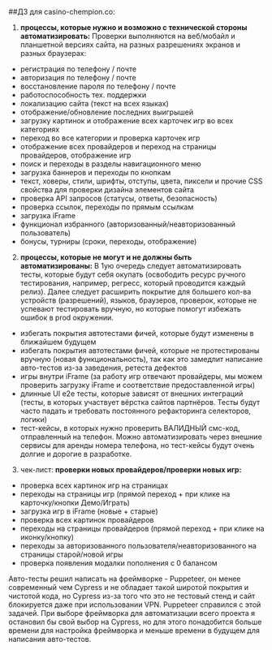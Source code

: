 ##ДЗ для casino-chempion.co:

1. **процессы, которые нужно и возможно с технической стороны автоматизировать:**
Проверки выполняются на веб/мобайл и планшетной версиях сайта, на разных разрешениях экранов и разных браузерах:
- регистрация по телефону / почте
- авторизация по телефону / почте
- восстановление пароля по телефону / почте
- работоспособность тех. поддержки
- локализацию сайта (текст на всех языках)
- отображение/обновление последних выигрышей
- загрузку картинок и отображение всех карточек игр во всех категориях
- переход во все категории и проверка карточек игр
- отображение всех провайдеров и переход на страницы провайдеров, отображение игр
- поиск и переходы в разделы навигационного меню
- загрузка баннеров и переходы по кнопкам
- текст, ховеры, стили, шрифты, отступы, цвета, пиксели и прочие CSS свойства для проверки дизайна элементов сайта
- проверка API запросов (статусы, ответы, безопасность)
- проверка ссылок, переходы по прямым ссылкам
- загрузка iFrame
- функционал избранного (авторизованный/неавторизованный пользователь)
- бонусы, турниры (сроки, переходы, отображение)

2. **процессы, которые не могут и не должны быть автоматизированы:**
В 1ую очередь следует автоматизировать тесты, которые будут себя окупать (освободить ресурс ручного тестирования, например, регресс, который проводится каждый релиз). Далее следует расширить покрытие для большего кол-ва устройств (разрешений), языков, браузеров, проверок, которые не успевают тестировать вручную, но которые помогут избежать ошибок в prod окружении.
- избегать покрытия автотестами фичей, которые будут изменены в ближайшем будущем
- избегать покрытия автотестами фичей, которые не протестированы вручную (новая функциональность), так как это замедлит написание авто-тестов из-за заведения, ретеста дефектов
- игры внутри iFrame (за работу игр отвечают провайдеры, мы можем проверить загрузку iFrame и соответствие предоставленной игры)
- длинные UI e2e тесты, которые зависят от внешних интеграций (тесты, в которых участвует вёрстка сайтов партнёров. Тесты будут часто падать и требовать постоянного рефакторинга селекторов, логики)
- тест-кейсы, в которых нужно проверить ВАЛИДНЫЙ смс-код, отправленный на телефон. Можно автоматизировать через внешние сервисы для аренды номера телефона, но тест-кейсы будут очень долгие и дорогие в разработке.

3. чек-лист:
**проверки новых провайдеров/проверки новых игр:**
- проверка всех картинок игр на страницах
- переходы на страницы игр (прямой переход + при клике  на карточку/кнопки Демо/Играть)
- загрузка игр в iFrame (новые + старые)
- проверка всех картинок провайдеров
- переходы на страницы провайдеров (прямой переход + при клике  на иконку/кнопку)
- переходы за авторизованного пользователя/неавторизованного на страницы старой/новой игры
- проверка появления модалки пополнения с 0 балансом


Авто-тесты решил написать на фреймворке - Puppeteer,
он менее современный чем Cypress и не обладает такой широтой покрытия и чистотой кода, но Cypress из-за того что это не тестовый стенд и сайт блокируется даже при использовании VPN.
Puppeteer справился с этой задачей.
При выборе фреймворка для автоматизации всего проекта я остановил бы свой выбор на Cypress, но для этого понадобится больше времени для настройка фреймворка и меньше времени в будущем для написания авто-тестов.


